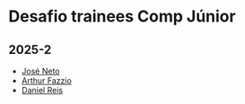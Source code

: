 # Desafio trainees Comp Júnior

## 2025-2

<!-- INSIRA SEU NOME E O SEU PERFIL DO GITHUB-->
<!-- [Seu Nome](PERFIL DO GITHUB) -->
- [José Neto](https://github.com/JoseJaan)
- [Arthur Fazzio](https://github.com/miyateru)
- [Daniel Reis](https://github.com/danielreissss)

